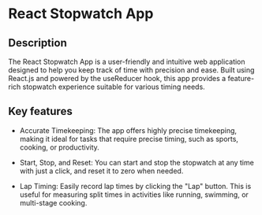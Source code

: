 # React Stopwatch App
## Description
The React Stopwatch App is a user-friendly and intuitive web application designed to help you keep track of time with precision and ease. Built using React.js and powered by the useReducer hook, this app provides a feature-rich stopwatch experience suitable for various timing needs.
## Key features
- Accurate Timekeeping: The app offers highly precise timekeeping, making it ideal for tasks that require precise timing, such as sports, cooking, or productivity.

- Start, Stop, and Reset: You can start and stop the stopwatch at any time with just a click, and reset it to zero when needed.

- Lap Timing: Easily record lap times by clicking the "Lap" button. This is useful for measuring split times in activities like running, swimming, or multi-stage cooking.

